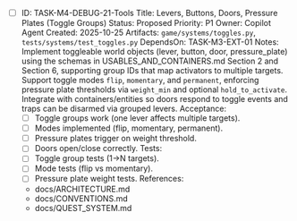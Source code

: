 - [ ] ID: TASK-M4-DEBUG-21-Tools
  Title: Levers, Buttons, Doors, Pressure Plates (Toggle Groups)
  Status: Proposed
  Priority: P1
  Owner: Copilot Agent
  Created: 2025-10-25
  Artifacts: `game/systems/toggles.py`, `tests/systems/test_toggles.py`
  DependsOn: TASK-M3-EXT-01
  Notes:
  Implement toggleable world objects (lever, button, door, pressure_plate) using the schemas in USABLES_AND_CONTAINERS.md Section 2 and Section 6, supporting group IDs that map activators to multiple targets.
  Support toggle modes `flip`, `momentary`, and `permanent`, enforcing pressure plate thresholds via `weight_min` and optional `hold_to_activate`.
  Integrate with containers/entities so doors respond to toggle events and traps can be disarmed via grouped levers.
  Acceptance:
  - [ ] Toggle groups work (one lever affects multiple targets).
  - [ ] Modes implemented (flip, momentary, permanent).
  - [ ] Pressure plates trigger on weight threshold.
  - [ ] Doors open/close correctly.
  Tests:
  - [ ] Toggle group tests (1->N targets).
  - [ ] Mode tests (flip vs momentary).
  - [ ] Pressure plate weight tests.
  References:
  - docs/ARCHITECTURE.md
  - docs/CONVENTIONS.md
  - docs/QUEST_SYSTEM.md
